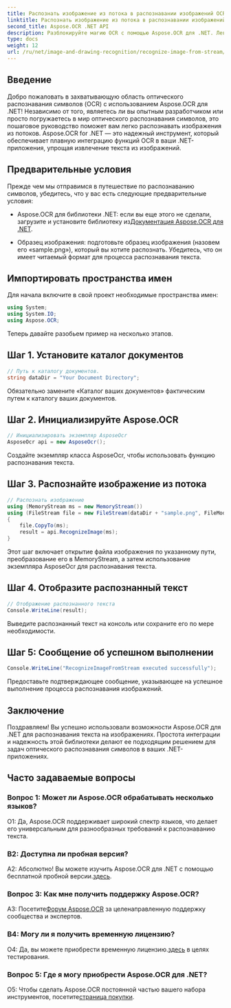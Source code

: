 ```yaml
---
title: Распознать изображение из потока в распознавании изображений OCR
linktitle: Распознать изображение из потока в распознавании изображений OCR
second_title: Aspose.OCR .NET API
description: Разблокируйте магию OCR с помощью Aspose.OCR для .NET. Легко извлекайте текст из изображений. Изучите руководство, чтобы получить пошаговые инструкции.
type: docs
weight: 12
url: /ru/net/image-and-drawing-recognition/recognize-image-from-stream/
---
```

## Введение

Добро пожаловать в захватывающую область оптического распознавания символов (OCR) с использованием Aspose.OCR для .NET! Независимо от того, являетесь ли вы опытным разработчиком или просто погружаетесь в мир оптического распознавания символов, это пошаговое руководство поможет вам легко распознавать изображения из потоков. Aspose.OCR for .NET — это надежный инструмент, который обеспечивает плавную интеграцию функций OCR в ваши .NET-приложения, упрощая извлечение текста из изображений.

## Предварительные условия

Прежде чем мы отправимся в путешествие по распознаванию символов, убедитесь, что у вас есть следующие предварительные условия:

-  Aspose.OCR для библиотеки .NET: если вы еще этого не сделали, загрузите и установите библиотеку из[Документация Aspose.OCR для .NET](https://reference.aspose.com/ocr/net/).

- Образец изображения: подготовьте образец изображения (назовем его «sample.png»), который вы хотите распознать. Убедитесь, что он имеет читаемый формат для процесса распознавания текста.

## Импортировать пространства имен

Для начала включите в свой проект необходимые пространства имен:

```csharp
using System;
using System.IO;
using Aspose.OCR;
```

Теперь давайте разобьем пример на несколько этапов.

## Шаг 1. Установите каталог документов

```csharp
// Путь к каталогу документов.
string dataDir = "Your Document Directory";
```

Обязательно замените «Каталог ваших документов» фактическим путем к каталогу ваших документов.

## Шаг 2. Инициализируйте Aspose.OCR

```csharp
// Инициализировать экземпляр AsposeOcr
AsposeOcr api = new AsposeOcr();
```

Создайте экземпляр класса AsposeOcr, чтобы использовать функцию распознавания текста.

## Шаг 3. Распознайте изображение из потока

```csharp
// Распознать изображение
using (MemoryStream ms = new MemoryStream())
using (FileStream file = new FileStream(dataDir + "sample.png", FileMode.Open, FileAccess.Read))
{
    file.CopyTo(ms);
    result = api.RecognizeImage(ms);
}
```

Этот шаг включает открытие файла изображения по указанному пути, преобразование его в MemoryStream, а затем использование экземпляра AsposeOcr для распознавания текста.

## Шаг 4. Отобразите распознанный текст

```csharp
// Отображение распознанного текста
Console.WriteLine(result);
```

Выведите распознанный текст на консоль или сохраните его по мере необходимости.

## Шаг 5: Сообщение об успешном выполнении

```csharp
Console.WriteLine("RecognizeImageFromStream executed successfully");
```

Предоставьте подтверждающее сообщение, указывающее на успешное выполнение процесса распознавания изображений.

## Заключение

Поздравляем! Вы успешно использовали возможности Aspose.OCR для .NET для распознавания текста на изображениях. Простота интеграции и надежность этой библиотеки делают ее подходящим решением для задач оптического распознавания символов в ваших .NET-приложениях.

## Часто задаваемые вопросы

### Вопрос 1: Может ли Aspose.OCR обрабатывать несколько языков?

О1: Да, Aspose.OCR поддерживает широкий спектр языков, что делает его универсальным для разнообразных требований к распознаванию текста.

### В2: Доступна ли пробная версия?

 А2: Абсолютно! Вы можете изучить Aspose.OCR для .NET с помощью бесплатной пробной версии.[здесь](https://releases.aspose.com/).

### Вопрос 3: Как мне получить поддержку Aspose.OCR?

 A3: Посетите[Форум Aspose.OCR](https://forum.aspose.com/c/ocr/16) за целенаправленную поддержку сообщества и экспертов.

### В4: Могу ли я получить временную лицензию?

 О4: Да, вы можете приобрести временную лицензию.[здесь](https://purchase.aspose.com/temporary-license/) в целях тестирования.

### Вопрос 5: Где я могу приобрести Aspose.OCR для .NET?

 О5: Чтобы сделать Aspose.OCR постоянной частью вашего набора инструментов, посетите[страница покупки](https://purchase.aspose.com/buy).